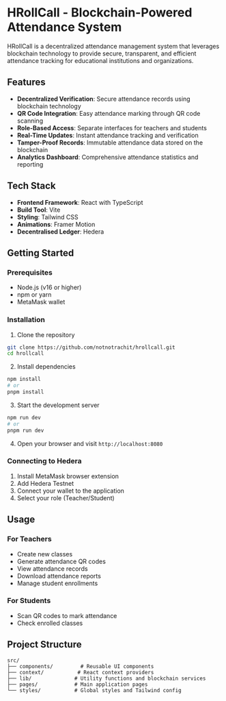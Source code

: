 # HRollCall - Blockchain-Powered Attendance System

HRollCall is a decentralized attendance management system that leverages blockchain technology to provide secure, transparent, and efficient attendance tracking for educational institutions and organizations.

## Features

- **Decentralized Verification**: Secure attendance records using blockchain technology
- **QR Code Integration**: Easy attendance marking through QR code scanning
- **Role-Based Access**: Separate interfaces for teachers and students
- **Real-Time Updates**: Instant attendance tracking and verification
- **Tamper-Proof Records**: Immutable attendance data stored on the blockchain
- **Analytics Dashboard**: Comprehensive attendance statistics and reporting

## Tech Stack

- **Frontend Framework**: React with TypeScript
- **Build Tool**: Vite
- **Styling**: Tailwind CSS
- **Animations**: Framer Motion
- **Decentralised Ledger**: Hedera 

## Getting Started

### Prerequisites

- Node.js (v16 or higher)
- npm or yarn
- MetaMask wallet

### Installation

1. Clone the repository
```bash
git clone https://github.com/notnotrachit/hrollcall.git
cd hrollcall
```

2. Install dependencies
```bash
npm install
# or
pnpm install
```

3. Start the development server
```bash
npm run dev
# or
pnpm run dev
```

4. Open your browser and visit `http://localhost:8080`

### Connecting to Hedera

1. Install MetaMask browser extension
2. Add Hedera Testnet
3. Connect your wallet to the application
4. Select your role (Teacher/Student)

## Usage

### For Teachers

- Create new classes
- Generate attendance QR codes
- View attendance records
- Download attendance reports
- Manage student enrollments

### For Students

- Scan QR codes to mark attendance
- Check enrolled classes

## Project Structure

```
src/
├── components/         # Reusable UI components
├── context/           # React context providers
├── lib/              # Utility functions and blockchain services
├── pages/            # Main application pages
└── styles/           # Global styles and Tailwind config
```
